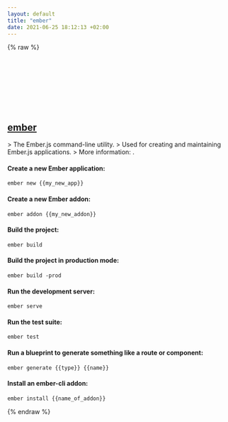 ```yaml
---
layout: default
title: "ember"
date: 2021-06-25 18:12:13 +02:00
---
```

{% raw %}
<h2 id="ember">
  <a href="/en/common/ember.html">ember</a> <a href="#ember"><svg class="icon">
    <use href="/assets/images/unicode_sprite.svg#link" />
  </svg></a>
</h2>
> The Ember.js command-line utility.
> Used for creating and maintaining Ember.js applications.
> More information: <https://cli.emberjs.com>.

#### Create a new Ember application:
```shell
ember new {{my_new_app}}
```
#### Create a new Ember addon:
```shell
ember addon {{my_new_addon}}
```
#### Build the project:
```shell
ember build
```
#### Build the project in production mode:
```shell
ember build -prod
```
#### Run the development server:
```shell
ember serve
```
#### Run the test suite:
```shell
ember test
```
#### Run a blueprint to generate something like a route or component:
```shell
ember generate {{type}} {{name}}
```
#### Install an ember-cli addon:
```shell
ember install {{name_of_addon}}
```
{% endraw %}